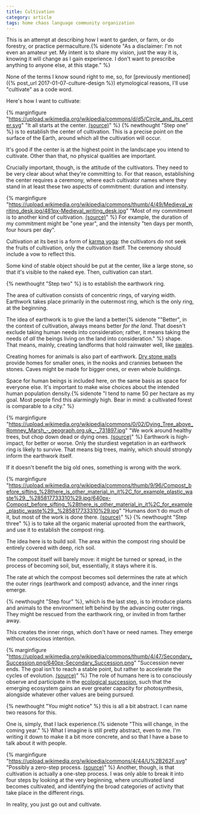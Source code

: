 ```yaml
---
title: Cultivation
category: article
tags: home chaos language community organization
---
```


This is an attempt at describing how I want to garden, or farm, or do forestry, or practice permaculture.{% sidenote "As a disclaimer: I'm not even an amateur yet. My intent is to share my vision, just the way it is, knowing it will change as I gain experience. I don't want to prescribe anything to anyone else, at this stage." %}

None of the terms I know sound right to me, so, for [previously mentioned]({% post_url 2017-01-07-culture-design %}) etymological reasons, I'll use "cultivate" as a code word.

Here's how I want to cultivate:

{% marginfigure "https://upload.wikimedia.org/wikipedia/commons/d/d5/Circle_and_its_center.svg" "It all starts at the center. [(source)]()" %}
{% newthought "Step one" %} is to establish the center of cultivation. This is a precise point on the surface of the Earth, around which all the cultivation will occur.

It's good if the center is at the highest point in the landscape you intend to cultivate. Other than that, no physical qualities are important.

Crucially important, though, is the attitude of the cultivators. They need to be very clear about what they're committing to. For that reason, establishing the center requires a ceremony, where each cultivator names where they stand in at least these two aspects of commitment: duration and intensity.

{% marginfigure "https://upload.wikimedia.org/wikipedia/commons/thumb/4/49/Medieval_writing_desk.jpg/481px-Medieval_writing_desk.jpg" "Most of my commitment is to another kind of cultivation. [(source)](https://commons.wikimedia.org/wiki/File:Medieval_writing_desk.jpg)" %}
For example, the duration of my commitment might be "one year", and the intensity "ten days per month, four hours per day".

Cultivation at its best is a form of [karma yoga](https://en.wikipedia.org/wiki/Karma_yoga): the cultivators do not seek the fruits of cultivation, only the cultivation itself. The ceremony should include a vow to reflect this.

Some kind of stable object should be put at the center, like a large stone, so that it's visible to the naked eye. Then, cultivation can start.

{% newthought "Step two" %} is to establish the earthwork ring.

The area of cultivation consists of concentric rings, of varying width. Earthwork takes place primarily in the outermost ring, which is the only ring, at the beginning.

The idea of earthwork is to give the land a better{% sidenote "\"Better\", in the context of cultivation, always means better *for the land*. That doesn't exclude taking human needs into consideration; rather, it means taking the needs of *all* the beings living on the land into consideration." %} shape. That means, mainly, creating landforms that hold rainwater well, like [swales](https://en.wikipedia.org/wiki/Swale_(landform)).

Creating homes for animals is also part of earthwork. [Dry stone walls](https://en.wikipedia.org/wiki/Dry_stone) provide homes for smaller ones, in the nooks and crannies between the stones. Caves might be made for bigger ones, or even whole buildings.

Space for human beings is included here, on the same basis as space for everyone else. It's important to make wise choices about the intended human population density.{% sidenote "I tend to name 50 per hectare as my goal. Most people find this alarmingly high. Bear in mind: a cultivated forest is comparable to a city." %}

{% marginfigure "https://upload.wikimedia.org/wikipedia/commons/0/02/Dying_Tree_above_Romney_Marsh_-_geograph.org.uk_-_731897.jpg" "We work around healthy trees, but chop down dead or dying ones. [(source)](https://commons.wikimedia.org/wiki/File:Dying_Tree_above_Romney_Marsh_-_geograph.org.uk_-_731897.jpg)" %}
Earthwork is high-impact, for better or worse. Only the sturdiest vegetation in an earthwork ring is likely to survive. That means big trees, mainly, which should strongly inform the earthwork itself.

If it doesn't benefit the big old ones, something is wrong with the work.

{% marginfigure "https://upload.wikimedia.org/wikipedia/commons/thumb/9/96/Compost_before_sifting_%28there_is_other_material_in_it%2C_for_example_plastic_waste%29._%285817733310%29.jpg/640px-Compost_before_sifting_%28there_is_other_material_in_it%2C_for_example_plastic_waste%29._%285817733310%29.jpg" "Humans don't do much of it, but most of the work is done there. [(source)](https://commons.wikimedia.org/wiki/File:Compost_before_sifting_%28there_is_other_material_in_it,_for_example_plastic_waste%29._%285817733310%29.jpg)" %}
{% newthought "Step three" %} is to take all the organic material uprooted from the earthwork, and use it to establish the compost ring.

The idea here is to build soil. The area within the compost ring should be entirely covered with deep, rich soil.

The compost itself will barely move: it might be turned or spread, in the process of becoming soil, but, essentially, it stays where it is.

The rate at which the compost becomes soil determines the rate at which the outer rings (earthwork and compost) advance, and the inner rings emerge.

{% newthought "Step four" %}, which is the last step, is to introduce plants and animals to the environment left behind by the advancing outer rings. They might be rescued from the earthwork ring, or invited in from farther away.

This creates the inner rings, which don't have or need names. They emerge without conscious intention.

{% marginfigure "https://upload.wikimedia.org/wikipedia/commons/thumb/4/47/Secondary_Succession.png/640px-Secondary_Succession.png" "Succession never ends. The goal isn't to reach a stable point, but rather to accelerate the cycles of evolution. [(source)](https://commons.wikimedia.org/wiki/File:Secondary_Succession.png)" %}
The role of humans here is to consciously observe and participate in the [ecological succession](https://en.wikipedia.org/wiki/Ecological_succession), such that the emerging ecosystem gains an ever greater capacity for photosynthesis, alongside whatever other values are being pursued.

{% newthought "You might notice" %} this is all a bit abstract. I can name two reasons for this.

One is, simply, that I lack experience.{% sidenote "This will change, in the coming year." %} What I imagine is still pretty abstract, even to me. I'm writing it down to make it a bit more concrete, and so that I have a base to talk about it with people.

{% marginfigure "https://upload.wikimedia.org/wikipedia/commons/4/44/U%2B262F.svg" "Possibly a zero-step process. [(source)](https://commons.wikimedia.org/wiki/File:U%2B262F.svg)" %}
Another, though, is that cultivation is actually a one-step process. I was only able to break it into four steps by looking at the very beginning, where uncultivated land becomes cultivated, and identifying the broad categories of activity that take place in the different rings.

In reality, you just go out and cultivate.
